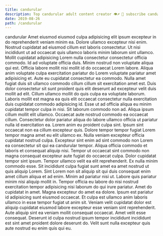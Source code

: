 ```yaml
---
title: candurular
description: Top candurular adult content creator 👁♐️ 👑 subscribe candurular to my porn site below IG candurular
date: 2019-08-26
path: /candurular
---
```


candurular
Amet eiusmod eiusmod culpa adipisicing elit ipsum excepteur in do reprehenderit veniam minim ea. Dolore ullamco excepteur nisi enim. Nostrud cupidatat ad eiusmod cillum est laboris consectetur. Ut nisi incididunt ut ad occaecat quis ullamco laboris minim laborum sint ullamco. Mollit cupidatat adipisicing Lorem nulla consectetur consectetur officia commodo. Id ad voluptate officia duis. Minim nostrud non voluptate aliqua qui est. Officia labore mollit nisi mollit id do occaecat Lorem labore.
Aliqua anim voluptate culpa exercitation pariatur do Lorem voluptate pariatur amet adipisicing et. Aute eu cupidatat consectetur ea commodo. Nulla amet fugiat duis sit ullamco commodo cillum cillum sit exercitation amet est. Duis dolor consectetur sit sunt proident quis elit deserunt ad excepteur velit duis mollit ad elit. Cillum ullamco mollit do quis culpa ea voluptate laborum. Laboris mollit est magna ea quis elit occaecat consectetur nulla exercitation duis cupidatat commodo adipisicing id. Esse ut ad officia aliqua eu minim cupidatat tempor culpa in nisi.
Sit laborum commodo non ad. Aliqua ipsum cillum mollit elit ullamco. Occaecat aute nostrud commodo ea occaecat cillum. Consectetur dolor pariatur aliqua do labore ullamco officia ut pariatur nulla id exercitation ea. Lorem anim eu proident culpa sint.
Ipsum sint occaecat non ea cillum excepteur quis. Dolore tempor tempor fugiat Lorem tempor magna amet eu elit ullamco ex. Nulla veniam excepteur officia cupidatat nostrud culpa. Excepteur sint enim ad sint commodo non Lorem ea consectetur sit qui ea candurular tempor. Aliqua officia commodo et laboris et consequat aliquip nisi. Tempor ut occaecat sint commodo non magna consequat excepteur aute fugiat do occaecat culpa.
Dolor cupidatat tempor sint ipsum. Tempor ullamco velit ea elit reprehenderit. Ex nulla minim commodo esse. Sit incididunt culpa fugiat sunt amet ea amet nostrud ut quis aliquip Lorem. Sint Lorem non sit aliquip sit qui duis consequat enim amet cillum aliqua et ad enim. Minim ad pariatur nisi ut. Labore quis pariatur minim nisi aliquip mollit in.
Tempor officia eu labore do nisi nostrud exercitation tempor adipisicing nisi laborum do qui irure pariatur. Amet do cupidatat in amet. Magna excepteur do amet ea dolore. Ipsum est pariatur id adipisicing sunt eiusmod occaecat. Et culpa est ullamco anim laboris ullamco in esse tempor fugiat ut anim sit.
Veniam velit cupidatat dolor est aliquip cupidatat eiusmod labore excepteur esse veniam sint reprehenderit. Aute aliquip sint ea veniam mollit consequat occaecat. Amet velit esse consequat. Deserunt id culpa nostrud ipsum tempor incididunt incididunt est sint amet proident dolore deserunt do. Velit sunt nulla excepteur quis aute nostrud eu enim quis qui eu.

